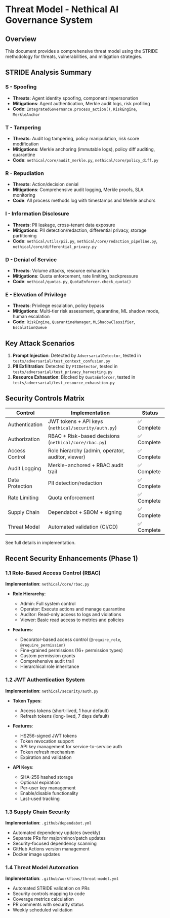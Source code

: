 # Threat Model - Nethical AI Governance System

## Overview
This document provides a comprehensive threat model using the STRIDE methodology for threats, vulnerabilities, and mitigation strategies.

## STRIDE Analysis Summary

### S - Spoofing
- **Threats**: Agent identity spoofing, component impersonation
- **Mitigations**: Agent authentication, Merkle audit logs, risk profiling
- **Code**: `IntegratedGovernance.process_action()`, `RiskEngine`, `MerkleAnchor`

### T - Tampering
- **Threats**: Audit log tampering, policy manipulation, risk score modification
- **Mitigations**: Merkle anchoring (immutable logs), policy diff auditing, quarantine
- **Code**: `nethical/core/audit_merkle.py`, `nethical/core/policy_diff.py`

### R - Repudiation
- **Threats**: Action/decision denial
- **Mitigations**: Comprehensive audit logging, Merkle proofs, SLA monitoring
- **Code**: All process methods log with timestamps and Merkle anchors

### I - Information Disclosure
- **Threats**: PII leakage, cross-tenant data exposure
- **Mitigations**: PII detection/redaction, differential privacy, storage partitioning
- **Code**: `nethical/utils/pii.py`, `nethical/core/redaction_pipeline.py`, `nethical/core/differential_privacy.py`

### D - Denial of Service
- **Threats**: Volume attacks, resource exhaustion
- **Mitigations**: Quota enforcement, rate limiting, backpressure
- **Code**: `nethical/quotas.py`, `QuotaEnforcer.check_quota()`

### E - Elevation of Privilege
- **Threats**: Privilege escalation, policy bypass
- **Mitigations**: Multi-tier risk assessment, quarantine, ML shadow mode, human escalation
- **Code**: `RiskEngine`, `QuarantineManager`, `MLShadowClassifier`, `EscalationQueue`

## Key Attack Scenarios

1. **Prompt Injection**: Detected by `AdversarialDetector`, tested in `tests/adversarial/test_context_confusion.py`
2. **PII Exfiltration**: Detected by `PIIDetector`, tested in `tests/adversarial/test_privacy_harvesting.py`
3. **Resource Exhaustion**: Blocked by `QuotaEnforcer`, tested in `tests/adversarial/test_resource_exhaustion.py`

## Security Controls Matrix

| Control | Implementation | Status |
|---------|---------------|--------|
| Authentication | JWT tokens + API keys (`nethical/security/auth.py`) | ✅ Complete |
| Authorization | RBAC + Risk-based decisions (`nethical/core/rbac.py`) | ✅ Complete |
| Access Control | Role hierarchy (admin, operator, auditor, viewer) | ✅ Complete |
| Audit Logging | Merkle-anchored + RBAC audit trail | ✅ Complete |
| Data Protection | PII detection/redaction | ✅ Complete |
| Rate Limiting | Quota enforcement | ✅ Complete |
| Supply Chain | Dependabot + SBOM + signing | ✅ Complete |
| Threat Model | Automated validation (CI/CD) | ✅ Complete |

See full details in implementation.

## Recent Security Enhancements (Phase 1)

### 1.1 Role-Based Access Control (RBAC)
**Implementation**: `nethical/core/rbac.py`

- **Role Hierarchy**: 
  - Admin: Full system control
  - Operator: Execute actions and manage quarantine
  - Auditor: Read-only access to logs and violations
  - Viewer: Basic read access to metrics and policies
  
- **Features**:
  - Decorator-based access control (`@require_role`, `@require_permission`)
  - Fine-grained permissions (16+ permission types)
  - Custom permission grants
  - Comprehensive audit trail
  - Hierarchical role inheritance

### 1.2 JWT Authentication System
**Implementation**: `nethical/security/auth.py`

- **Token Types**:
  - Access tokens (short-lived, 1 hour default)
  - Refresh tokens (long-lived, 7 days default)
  
- **Features**:
  - HS256-signed JWT tokens
  - Token revocation support
  - API key management for service-to-service auth
  - Token refresh mechanism
  - Expiration and validation
  
- **API Keys**:
  - SHA-256 hashed storage
  - Optional expiration
  - Per-user key management
  - Enable/disable functionality
  - Last-used tracking

### 1.3 Supply Chain Security
**Implementation**: `.github/dependabot.yml`

- Automated dependency updates (weekly)
- Separate PRs for major/minor/patch updates
- Security-focused dependency scanning
- GitHub Actions version management
- Docker image updates

### 1.4 Threat Model Automation
**Implementation**: `.github/workflows/threat-model.yml`

- Automated STRIDE validation on PRs
- Security controls mapping to code
- Coverage metrics calculation
- PR comments with security status
- Weekly scheduled validation
